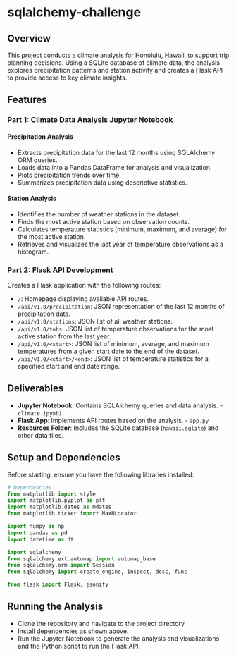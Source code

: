 # sqlalchemy-challenge

## Overview
This project conducts a climate analysis for Honolulu, Hawaii, to support trip planning decisions. Using a SQLite database of climate data, the analysis explores precipitation patterns and station activity and creates a Flask API to provide access to key climate insights.

## Features

### Part 1: Climate Data Analysis Jupyter Notebook
#### Precipitation Analysis
- Extracts precipitation data for the last 12 months using SQLAlchemy ORM queries.
- Loads data into a Pandas DataFrame for analysis and visualization.
- Plots precipitation trends over time.
- Summarizes precipitation data using descriptive statistics.

#### Station Analysis
- Identifies the number of weather stations in the dataset.
- Finds the most active station based on observation counts.
- Calculates temperature statistics (minimum, maximum, and average) for the most active station.
- Retrieves and visualizes the last year of temperature observations as a histogram.

### Part 2: Flask API Development
Creates a Flask application with the following routes:
- `/`: Homepage displaying available API routes.
- `/api/v1.0/precipitation`: JSON representation of the last 12 months of precipitation data.
- `/api/v1.0/stations`: JSON list of all weather stations.
- `/api/v1.0/tobs`: JSON list of temperature observations for the most active station from the last year.
- `/api/v1.0/<start>`: JSON list of minimum, average, and maximum temperatures from a given start date to the end of the dataset.
- `/api/v1.0/<start>/<end>`: JSON list of temperature statistics for a specified start and end date range.

## Deliverables
- **Jupyter Notebook**: Contains SQLAlchemy queries and data analysis. - `climate.ipynb)`
- **Flask App**: Implements API routes based on the analysis. - `app.py`
- **Resources Folder**: Includes the SQLite database (`hawaii.sqlite`) and other data files.

## Setup and Dependencies

Before starting, ensure you have the following libraries installed:

```python
# Dependencies
from matplotlib import style
import matplotlib.pyplot as plt
import matplotlib.dates as mdates
from matplotlib.ticker import MaxNLocator

import numpy as np
import pandas as pd
import datetime as dt

import sqlalchemy
from sqlalchemy.ext.automap import automap_base
from sqlalchemy.orm import Session
from sqlalchemy import create_engine, inspect, desc, func

from flask import Flask, jsonify
```

## Running the Analysis
- Clone the repository and navigate to the project directory.
- Install dependencies as shown above.
- Run the Jupyter Notebook to generate the analysis and visualizations and the Python script to run the Flask API.

